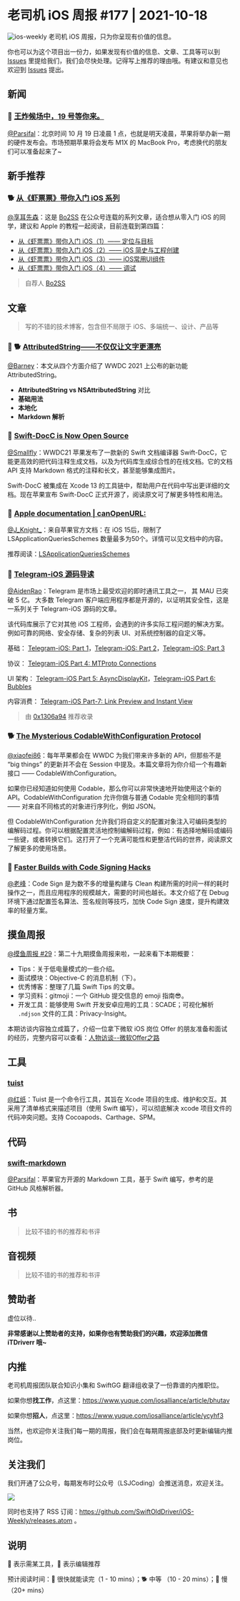 # 老司机 iOS 周报 #177 | 2021-10-18

![ios-weekly](https://github.com/SwiftOldDriver/iOS-Weekly/blob/master/assets/ios-weekly.png?raw=true)
老司机 iOS 周报，只为你呈现有价值的信息。

你也可以为这个项目出一份力，如果发现有价值的信息、文章、工具等可以到 [Issues](https://github.com/SwiftOldDriver/iOS-Weekly/issues) 里提给我们，我们会尽快处理。记得写上推荐的理由哦。有建议和意见也欢迎到 [Issues](https://github.com/SwiftOldDriver/iOS-Weekly/issues) 提出。

## 新闻

### 🌟 [王炸候场中，19 号等你来。](https://mp.weixin.qq.com/s/5k9_up9CdWHVF5J8zzKSHg)

[@Parsifal](https://github.com/ParsifalC)：北京时间 10 月 19 日凌晨 1 点，也就是明天凌晨，苹果将举办新一期的硬件发布会。市场预期苹果将会发布 M1X 的 MacBook Pro，考虑换代的朋友们可以准备起来了~

## 新手推荐

### 🐕 [从《虾票票》带你入门 iOS 系列](https://mp.weixin.qq.com/s/lj1zYvVitD6v7z0gjl13qg)

[@享耳先森](https://github.com/iblacksun)：这是 [Bo2SS](https://bo2ss.ml) 在公众号连载的系列文章，适合想从零入门 iOS 的同学，建议和 Apple 的教程一起阅读，目前连载到第四篇：
- [从《虾票票》带你入门 iOS（1）—— 定位与目标](https://mp.weixin.qq.com/s?__biz=Mzg3MzU3ODIxNg==&mid=2247484201&idx=1&sn=bbc328b36d7bcd5737d6508dcc2a03b2&chksm=cedca8aef9ab21b8bb10a5cc04e349c58b257e6a24886255c19373dac7265bd0dc7356f82636&scene=178&cur_album_id=1755942094336000006#rd)
- [从《虾票票》带你入门 iOS（2）—— iOS 简史与工程创建](https://mp.weixin.qq.com/s?__biz=Mzg3MzU3ODIxNg==&mid=2247484230&idx=1&sn=5570b91784500b2da61e7779d095a302&chksm=cedca8c1f9ab21d72ed3368e9613e25a385ae37ff1840834f6ef5ddd24caeff4ffb2700ff153&scene=178&cur_album_id=1755942094336000006#rd)
- [从《虾票票》带你入门 iOS（3）—— iOS常用UI组件](https://mp.weixin.qq.com/s/lj1zYvVitD6v7z0gjl13qg)
- [从《虾票票》带你入门 iOS（4）—— 调试](https://mp.weixin.qq.com/s?__biz=Mzg3MzU3ODIxNg==&mid=2247484371&idx=1&sn=2f1e8cb8f074114ed548f4da3bc9f77d&chksm=cedca854f9ab2142ad67c2a76ab2774fb26f6fbf14bddedaef093eff753016983b84022de47c&scene=178&cur_album_id=2056906778021298177#rd)

> 自荐人 [Bo2SS](https://bo2ss.ml)

## 文章

> 写的不错的技术博客，包含但不局限于 iOS、多端统一、设计、产品等

### 🌟 🐕 [AttributedString——不仅仅让文字更漂亮](https://mp.weixin.qq.com/s/4P8hX7WoBUeUtvBOS4Tx7g)

[@Barney](https://github.com/BarneyZhaoooo)：本文从四个方面介绍了 WWDC 2021 上公布的新功能 AttributedString。

- **AttributedString vs NSAttributedString** 对比
- **基础用法**
- **本地化**
- **Markdown 解析**

### 🐎 [Swift-DocC is Now Open Source](https://swift.org/blog/swift-docc/)
[@Smallfly](https://github.com/iostalks)：WWDC21 苹果发布了一款新的 Swift 文档编译器 Swift-DocC，它能更高效的把代码注释生成文档，以及为代码库生成综合性的在线文档。它的文档 API 支持 Markdown 格式的注释和长文，甚至能够集成图片。

Swift-DocC 被集成在 Xcode 13 的工具链中，帮助用户在代码中写出更详细的文档。现在苹果宣布 Swift-DocC 正式开源了，阅读原文可了解更多特性和用法。

### 🐎 [Apple documentation | canOpenURL:](https://developer.apple.com/documentation/uikit/uiapplication/1622952-canopenurl?language=objc)

[@J_Knight_](https://github.com/knightsj)：来自苹果官方文档：在 iOS 15后，限制了 LSApplicationQueriesSchemes 数量最多为50个。详情可以见文档中的内容。

推荐阅读：[LSApplicationQueriesSchemes
](https://developer.apple.com/library/archive/documentation/General/Reference/InfoPlistKeyReference/Articles/LaunchServicesKeys.html#//apple_ref/doc/plist/info/LSApplicationQueriesSchemes)

### 🐢 [Telegram-iOS 源码导读](https://hubo.dev/2020-05-07-source-code-walkthrough-of-telegram-ios-part-1/)

[@AidenRao](https://weibo.com/AidenRao)：Telegram 是市场上最受欢迎的即时通讯工具之一， 其 MAU 已突破 5 亿。 大多数 Telegram 客户端应用程序都是开源的，以证明其安全性，这是一系列关于 Telegram-iOS 源码的文章。

该代码库展示了它对其他 iOS 工程师，会遇到的许多实际工程问题的解决方案。例如可靠的网络、安全存储、复杂的列表 UI、对系统控制器的自定义等。

基础：
[Telegram-iOS: Part 1](https://hubo.dev/2020-05-07-source-code-walkthrough-of-telegram-ios-part-1/)，[Telegram-iOS: Part 2](https://hubo.dev/2020-05-11-source-code-walkthrough-of-telegram-ios-part-2/)，[Telegram-iOS: Part 3](https://hubo.dev/2020-05-15-source-code-walkthrough-of-telegram-ios-part-3/)

协议：
[Telegram-iOS Part 4: MTProto Connections](https://hubo.dev/2020-06-05-source-code-walkthrough-of-telegram-ios-part-4/)

UI 架构：
[Telegram-iOS Part 5: AsyncDisplayKit](https://hubo.dev/2020-06-14-source-code-walkthrough-of-telegram-ios-part-5/)，[Telegram-iOS Part 6: Bubbles](https://hubo.dev/2020-06-22-source-code-walkthrough-of-telegram-ios-part-6/)

内容消费：
[Telegram-iOS Part-7: Link Preview and Instant View](https://hubo.dev/2020-07-12-source-code-walkthrough-of-telegram-ios-part-7/)

> 由 [0x1306a94](https://github.com/0x1306a94) 推荐收录

### 🐕 [The Mysterious CodableWithConfiguration Protocol](https://www.andyibanez.com/posts/the-mysterious-codablewithconfiguration-protocol/)

[@xiaofei86](https://github.com/xiaofei86)：每年苹果都会在 WWDC 为我们带来许多新的 API，但那些不是 “big things” 的更新并不会在 Session 中提及。本篇文章将为你介绍一个有趣新接口 —— CodableWithConfiguration。

如果你已经知道如何使用 Codable，那么你可以非常快速地开始使用这个新的 API。CodableWithConfiguration 允许你做与普通 Codable 完全相同的事情 —— 对来自不同格式的对象进行序列化，例如 JSON。

但 CodableWithConfiguration 允许我们将自定义的配置对象注入可编码类型的编解码过程。你可以根据配置灵活地控制编解码过程，例如：有选择地解码或编码一些键，或者转换它们。这打开了一个充满可能性和更整洁代码的世界，阅读原文了解更多的使用场景。

### 🐎 [Faster Builds with Code Signing Hacks](https://eisel.me/signing)

[@老峰](https://github.com/gesantung)：Code Sign 是为数不多的增量构建与 Clean 构建所需的时间一样的耗时操作之一，而且应用程序的规模越大，需要的时间也越长。本文介绍了在 Debug 环境下通过配置签名算法、签名规则等技巧，加快 Code Sign 速度，提升构建效率的轻量方案。

## 摸鱼周报

[@摸鱼周报 #29](https://mp.weixin.qq.com/s/TVBQgYuycelGBwTaCSfmxQ)：第二十九期摸鱼周报来啦，一起来看下本期概要：

* Tips：关于低电量模式的一些介绍。
* 面试模块：Objective-C 的消息机制（下）。
* 优秀博客：整理了几篇 Swift Tips 的文章。
* 学习资料：gitmoji：一个 GitHub 提交信息的 emoji 指南😎。
* 开发工具：能够使用 Swift 开发安卓应用的工具：SCADE；可视化解析 `.ndjson` 文件的工具：Privacy-Insight。

本期访谈内容独立成篇了，介绍一位拿下微软 iOS 岗位 Offer 的朋友准备和面试的经历，完整内容可以查看：[人物访谈--微软Offer之路](https://mp.weixin.qq.com/s/nh9Rr7lFMy49bEUMWQO3-g)

## 工具

### [tuist](https://tuist.io)

[@红纸](https://github.com/ninaran)：Tuist 是一个命令行工具，其旨在 Xcode 项目的生成、维护和交互。其采用了清单格式来描述项目（使用 Swift 编写），可以彻底解决 xcode 项目文件的代码冲突问题。支持 Cocoapods、Carthage、SPM。

## 代码

### [swift-markdown](https://github.com/apple/swift-markdown)

[@Parsifal](https://github.com/ParsifalC)：苹果官方开源的 Markdown 工具，基于 Swift 编写，参考的是 GitHub 风格解析器。

## 书

> 比较不错的书的推荐和书评

## 音视频

> 比较不错的书的推荐和书评

## 赞助者

虚位以待..

**非常感谢以上赞助者的支持，如果你也有赞助我们的兴趣，欢迎添加微信 iTDriverr 哦~**

## 内推

老司机周报团队联合知识小集和 SwiftGG 翻译组收录了一份靠谱的内推职位。

如果你想**找工作**，点这里：https://www.yuque.com/iosalliance/article/bhutav

如果你想**招人**，点这里：https://www.yuque.com/iosalliance/article/ycyhf3

当然，也欢迎你关注我们每一期的周报，我们会在每期周报底部及时更新编辑内推岗位。

## 关注我们

我们开通了公众号，每期发布时公众号（LSJCoding）会推送消息，欢迎关注。

![](https://github.com/SwiftOldDriver/iOS-Weekly/blob/master/assets/qrcode_for_wechat.jpg?raw=true)

同时也支持了 RSS 订阅：https://github.com/SwiftOldDriver/iOS-Weekly/releases.atom 。

## 说明

🚧 表示需某工具，🌟 表示编辑推荐

预计阅读时间：🐎 很快就能读完（1 - 10 mins）；🐕 中等 （10 - 20 mins）；🐢 慢（20+ mins）
